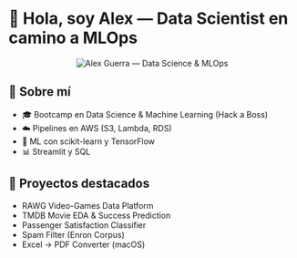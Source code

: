 # 👋 Hola, soy Alex — Data Scientist en camino a MLOps

<p align="center">
  <picture>
    <source media="(prefers-color-scheme: dark)" srcset="https://raw.githubusercontent.com/AlexGHerrera/AlexGHerrera/main/assets/banner-dark.svg">
    <img src="https://raw.githubusercontent.com/AlexGHerrera/AlexGHerrera/main/assets/banner-light.svg" alt="Alex Guerra — Data Science & MLOps">
  </picture>
</p>

## 🚀 Sobre mí
- 🎓 Bootcamp en Data Science & Machine Learning (Hack a Boss)
- ☁️ Pipelines en AWS (S3, Lambda, RDS)
- 🤖 ML con scikit-learn y TensorFlow
- 📊 Streamlit y SQL

## 📂 Proyectos destacados
- RAWG Video-Games Data Platform
- TMDB Movie EDA & Success Prediction
- Passenger Satisfaction Classifier
- Spam Filter (Enron Corpus)
- Excel → PDF Converter (macOS)
